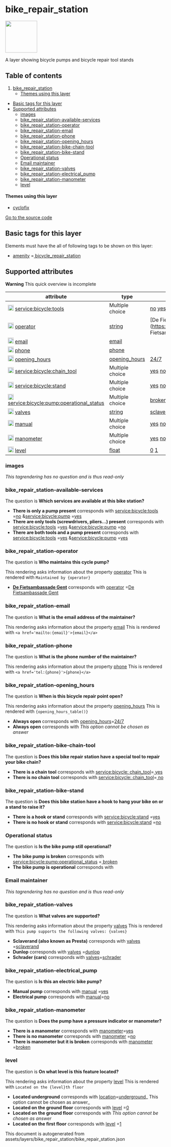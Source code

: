 bike_repair_station
=====================



<img src='https://mapcomplete.osm.be/./assets/layers/bike_repair_station/repair_station.svg' height="100px"> 

A layer showing bicycle pumps and bicycle repair tool stands

## Table of contents

1. [bike_repair_station](#bike_repair_station)
    * [Themes using this layer](#themes-using-this-layer)

- [Basic tags for this layer](#basic-tags-for-this-layer)
- [Supported attributes](#supported-attributes)
    + [images](#images)
    + [bike_repair_station-available-services](#bike_repair_station-available-services)
    + [bike_repair_station-operator](#bike_repair_station-operator)
    + [bike_repair_station-email](#bike_repair_station-email)
    + [bike_repair_station-phone](#bike_repair_station-phone)
    + [bike_repair_station-opening_hours](#bike_repair_station-opening_hours)
    + [bike_repair_station-bike-chain-tool](#bike_repair_station-bike-chain-tool)
    + [bike_repair_station-bike-stand](#bike_repair_station-bike-stand)
    + [Operational status](#operational-status)
    + [Email maintainer](#email-maintainer)
    + [bike_repair_station-valves](#bike_repair_station-valves)
    + [bike_repair_station-electrical_pump](#bike_repair_station-electrical_pump)
    + [bike_repair_station-manometer](#bike_repair_station-manometer)
    + [level](#level)

#### Themes using this layer

- [cyclofix](https://mapcomplete.osm.be/cyclofix)

[Go to the source code](../assets/layers/bike_repair_station/bike_repair_station.json)



Basic tags for this layer
---------------------------



Elements must have the all of following tags to be shown on this layer:

- <a href='https://wiki.openstreetmap.org/wiki/Key:amenity' target='_blank'>amenity</a>
  =<a href='https://wiki.openstreetmap.org/wiki/Tag:amenity%3Dbicycle_repair_station' target='_blank'>
  bicycle_repair_station</a>

Supported attributes
----------------------



**Warning** This quick overview is incomplete

attribute | type | values which are supported by this layer
----------- | ------ | ------------------------------------------
[<img src='https://mapcomplete.osm.be/assets/svg/statistics.svg' height='18px'>](https://taginfo.openstreetmap.org/keys/service:bicycle:tools#values) [service:bicycle:tools](https://wiki.openstreetmap.org/wiki/Key:service:bicycle:tools) | Multiple choice | [no](https://wiki.openstreetmap.org/wiki/Tag:service:bicycle:tools%3Dno) [yes](https://wiki.openstreetmap.org/wiki/Tag:service:bicycle:tools%3Dyes) [yes](https://wiki.openstreetmap.org/wiki/Tag:service:bicycle:tools%3Dyes)
[<img src='https://mapcomplete.osm.be/assets/svg/statistics.svg' height='18px'>](https://taginfo.openstreetmap.org/keys/operator#values) [operator](https://wiki.openstreetmap.org/wiki/Key:operator) | [string](../SpecialInputElements.md#string) | [De Fietsambassade Gent](https://wiki.openstreetmap.org/wiki/Tag:operator%3DDe Fietsambassade Gent)
[<img src='https://mapcomplete.osm.be/assets/svg/statistics.svg' height='18px'>](https://taginfo.openstreetmap.org/keys/email#values) [email](https://wiki.openstreetmap.org/wiki/Key:email) | [email](../SpecialInputElements.md#email) |
[<img src='https://mapcomplete.osm.be/assets/svg/statistics.svg' height='18px'>](https://taginfo.openstreetmap.org/keys/phone#values) [phone](https://wiki.openstreetmap.org/wiki/Key:phone) | [phone](../SpecialInputElements.md#phone) |
[<img src='https://mapcomplete.osm.be/assets/svg/statistics.svg' height='18px'>](https://taginfo.openstreetmap.org/keys/opening_hours#values) [opening_hours](https://wiki.openstreetmap.org/wiki/Key:opening_hours) | [opening_hours](../SpecialInputElements.md#opening_hours) | [24/7](https://wiki.openstreetmap.org/wiki/Tag:opening_hours%3D24/7)
[<img src='https://mapcomplete.osm.be/assets/svg/statistics.svg' height='18px'>](https://taginfo.openstreetmap.org/keys/service:bicycle:chain_tool#values) [service:bicycle:chain_tool](https://wiki.openstreetmap.org/wiki/Key:service:bicycle:chain_tool) | Multiple choice | [yes](https://wiki.openstreetmap.org/wiki/Tag:service:bicycle:chain_tool%3Dyes) [no](https://wiki.openstreetmap.org/wiki/Tag:service:bicycle:chain_tool%3Dno)
[<img src='https://mapcomplete.osm.be/assets/svg/statistics.svg' height='18px'>](https://taginfo.openstreetmap.org/keys/service:bicycle:stand#values) [service:bicycle:stand](https://wiki.openstreetmap.org/wiki/Key:service:bicycle:stand) | Multiple choice | [yes](https://wiki.openstreetmap.org/wiki/Tag:service:bicycle:stand%3Dyes) [no](https://wiki.openstreetmap.org/wiki/Tag:service:bicycle:stand%3Dno)
[<img src='https://mapcomplete.osm.be/assets/svg/statistics.svg' height='18px'>](https://taginfo.openstreetmap.org/keys/service:bicycle:pump:operational_status#values) [service:bicycle:pump:operational_status](https://wiki.openstreetmap.org/wiki/Key:service:bicycle:pump:operational_status) | Multiple choice | [broken](https://wiki.openstreetmap.org/wiki/Tag:service:bicycle:pump:operational_status%3Dbroken) [](https://wiki.openstreetmap.org/wiki/Tag:service:bicycle:pump:operational_status%3D)
[<img src='https://mapcomplete.osm.be/assets/svg/statistics.svg' height='18px'>](https://taginfo.openstreetmap.org/keys/valves#values) [valves](https://wiki.openstreetmap.org/wiki/Key:valves) | [string](../SpecialInputElements.md#string) | [sclaverand](https://wiki.openstreetmap.org/wiki/Tag:valves%3Dsclaverand) [dunlop](https://wiki.openstreetmap.org/wiki/Tag:valves%3Ddunlop) [schrader](https://wiki.openstreetmap.org/wiki/Tag:valves%3Dschrader)
[<img src='https://mapcomplete.osm.be/assets/svg/statistics.svg' height='18px'>](https://taginfo.openstreetmap.org/keys/manual#values) [manual](https://wiki.openstreetmap.org/wiki/Key:manual) | Multiple choice | [yes](https://wiki.openstreetmap.org/wiki/Tag:manual%3Dyes) [no](https://wiki.openstreetmap.org/wiki/Tag:manual%3Dno)
[<img src='https://mapcomplete.osm.be/assets/svg/statistics.svg' height='18px'>](https://taginfo.openstreetmap.org/keys/manometer#values) [manometer](https://wiki.openstreetmap.org/wiki/Key:manometer) | Multiple choice | [yes](https://wiki.openstreetmap.org/wiki/Tag:manometer%3Dyes) [no](https://wiki.openstreetmap.org/wiki/Tag:manometer%3Dno) [broken](https://wiki.openstreetmap.org/wiki/Tag:manometer%3Dbroken)
[<img src='https://mapcomplete.osm.be/assets/svg/statistics.svg' height='18px'>](https://taginfo.openstreetmap.org/keys/level#values) [level](https://wiki.openstreetmap.org/wiki/Key:level) | [float](../SpecialInputElements.md#float) | [0](https://wiki.openstreetmap.org/wiki/Tag:level%3D0) [1](https://wiki.openstreetmap.org/wiki/Tag:level%3D1)

### images

_This tagrendering has no question and is thus read-only_

### bike_repair_station-available-services

The question is **Which services are available at this bike station?**

- **There is only a pump present** corresponds
  with <a href='https://wiki.openstreetmap.org/wiki/Key:service:bicycle:tools' target='_blank'>service:bicycle:tools</a>
  =<a href='https://wiki.openstreetmap.org/wiki/Tag:service:bicycle:tools%3Dno' target='_blank'>no</a>
  &<a href='https://wiki.openstreetmap.org/wiki/Key:service:bicycle:pump' target='_blank'>service:bicycle:pump</a>
  =<a href='https://wiki.openstreetmap.org/wiki/Tag:service:bicycle:pump%3Dyes' target='_blank'>yes</a>
- **There are only tools (screwdrivers, pliers...) present** corresponds
  with <a href='https://wiki.openstreetmap.org/wiki/Key:service:bicycle:tools' target='_blank'>service:bicycle:tools</a>
  =<a href='https://wiki.openstreetmap.org/wiki/Tag:service:bicycle:tools%3Dyes' target='_blank'>yes</a>
  &<a href='https://wiki.openstreetmap.org/wiki/Key:service:bicycle:pump' target='_blank'>service:bicycle:pump</a>
  =<a href='https://wiki.openstreetmap.org/wiki/Tag:service:bicycle:pump%3Dno' target='_blank'>no</a>
- **There are both tools and a pump present** corresponds
  with <a href='https://wiki.openstreetmap.org/wiki/Key:service:bicycle:tools' target='_blank'>service:bicycle:tools</a>
  =<a href='https://wiki.openstreetmap.org/wiki/Tag:service:bicycle:tools%3Dyes' target='_blank'>yes</a>
  &<a href='https://wiki.openstreetmap.org/wiki/Key:service:bicycle:pump' target='_blank'>service:bicycle:pump</a>
  =<a href='https://wiki.openstreetmap.org/wiki/Tag:service:bicycle:pump%3Dyes' target='_blank'>yes</a>

### bike_repair_station-operator

The question is **Who maintains this cycle pump?**

This rendering asks information about the property  [operator](https://wiki.openstreetmap.org/wiki/Key:operator)
This is rendered with `Maintained by {operator}`

- **<a href='https://fietsambassade.gent.be/' target='_blank'>De Fietsambassade Gent</a>** corresponds
  with <a href='https://wiki.openstreetmap.org/wiki/Key:operator' target='_blank'>operator</a>
  =<a href='https://wiki.openstreetmap.org/wiki/Tag:operator%3DDe Fietsambassade Gent' target='_blank'>De Fietsambassade
  Gent</a>

### bike_repair_station-email

The question is **What is the email address of the maintainer?**

This rendering asks information about the property  [email](https://wiki.openstreetmap.org/wiki/Key:email)
This is rendered with `<a href='mailto:{email}'>{email}</a>`

### bike_repair_station-phone

The question is **What is the phone number of the maintainer?**

This rendering asks information about the property  [phone](https://wiki.openstreetmap.org/wiki/Key:phone)
This is rendered with `<a href='tel:{phone}'>{phone}</a>`

### bike_repair_station-opening_hours

The question is **When is this bicycle repair point open?**

This rendering asks information about the
property  [opening_hours](https://wiki.openstreetmap.org/wiki/Key:opening_hours)
This is rendered with `{opening_hours_table()}`

- **Always open** corresponds with <a href='https://wiki.openstreetmap.org/wiki/Key:opening_hours' target='_blank'>
  opening_hours</a>=<a href='https://wiki.openstreetmap.org/wiki/Tag:opening_hours%3D24/7' target='_blank'>24/7</a>
- **Always open** corresponds with _This option cannot be chosen as answer_

### bike_repair_station-bike-chain-tool

The question is **Does this bike repair station have a special tool to repair your bike chain?**

- **There is a chain tool** corresponds
  with <a href='https://wiki.openstreetmap.org/wiki/Key:service:bicycle:chain_tool' target='_blank'>service:bicycle:
  chain_tool</a>=<a href='https://wiki.openstreetmap.org/wiki/Tag:service:bicycle:chain_tool%3Dyes' target='_blank'>
  yes</a>
- **There is no chain tool** corresponds
  with <a href='https://wiki.openstreetmap.org/wiki/Key:service:bicycle:chain_tool' target='_blank'>service:bicycle:
  chain_tool</a>=<a href='https://wiki.openstreetmap.org/wiki/Tag:service:bicycle:chain_tool%3Dno' target='_blank'>
  no</a>

### bike_repair_station-bike-stand

The question is **Does this bike station have a hook to hang your bike on or a stand to raise it?**

- **There is a hook or stand** corresponds
  with <a href='https://wiki.openstreetmap.org/wiki/Key:service:bicycle:stand' target='_blank'>service:bicycle:stand</a>
  =<a href='https://wiki.openstreetmap.org/wiki/Tag:service:bicycle:stand%3Dyes' target='_blank'>yes</a>
- **There is no hook or stand** corresponds
  with <a href='https://wiki.openstreetmap.org/wiki/Key:service:bicycle:stand' target='_blank'>service:bicycle:stand</a>
  =<a href='https://wiki.openstreetmap.org/wiki/Tag:service:bicycle:stand%3Dno' target='_blank'>no</a>

### Operational status

The question is **Is the bike pump still operational?**

- **The bike pump is broken** corresponds
  with <a href='https://wiki.openstreetmap.org/wiki/Key:service:bicycle:pump:operational_status' target='_blank'>
  service:bicycle:pump:operational_status</a>
  =<a href='https://wiki.openstreetmap.org/wiki/Tag:service:bicycle:pump:operational_status%3Dbroken' target='_blank'>
  broken</a>
- **The bike pump is operational** corresponds with

### Email maintainer

_This tagrendering has no question and is thus read-only_

### bike_repair_station-valves

The question is **What valves are supported?**

This rendering asks information about the property  [valves](https://wiki.openstreetmap.org/wiki/Key:valves)
This is rendered with `This pump supports the following valves: {valves}`

- **Sclaverand (also known as Presta)** corresponds
  with <a href='https://wiki.openstreetmap.org/wiki/Key:valves' target='_blank'>valves</a>
  =<a href='https://wiki.openstreetmap.org/wiki/Tag:valves%3Dsclaverand' target='_blank'>sclaverand</a>
- **Dunlop** corresponds with <a href='https://wiki.openstreetmap.org/wiki/Key:valves' target='_blank'>valves</a>
  =<a href='https://wiki.openstreetmap.org/wiki/Tag:valves%3Ddunlop' target='_blank'>dunlop</a>
- **Schrader (cars)** corresponds with <a href='https://wiki.openstreetmap.org/wiki/Key:valves' target='_blank'>
  valves</a>=<a href='https://wiki.openstreetmap.org/wiki/Tag:valves%3Dschrader' target='_blank'>schrader</a>

### bike_repair_station-electrical_pump

The question is **Is this an electric bike pump?**

- **Manual pump** corresponds with <a href='https://wiki.openstreetmap.org/wiki/Key:manual' target='_blank'>manual</a>
  =<a href='https://wiki.openstreetmap.org/wiki/Tag:manual%3Dyes' target='_blank'>yes</a>
- **Electrical pump** corresponds with <a href='https://wiki.openstreetmap.org/wiki/Key:manual' target='_blank'>
  manual</a>=<a href='https://wiki.openstreetmap.org/wiki/Tag:manual%3Dno' target='_blank'>no</a>

### bike_repair_station-manometer

The question is **Does the pump have a pressure indicator or manometer?**

- **There is a manometer** corresponds with <a href='https://wiki.openstreetmap.org/wiki/Key:manometer' target='_blank'>
  manometer</a>=<a href='https://wiki.openstreetmap.org/wiki/Tag:manometer%3Dyes' target='_blank'>yes</a>
- **There is no manometer** corresponds
  with <a href='https://wiki.openstreetmap.org/wiki/Key:manometer' target='_blank'>manometer</a>
  =<a href='https://wiki.openstreetmap.org/wiki/Tag:manometer%3Dno' target='_blank'>no</a>
- **There is manometer but it is broken** corresponds
  with <a href='https://wiki.openstreetmap.org/wiki/Key:manometer' target='_blank'>manometer</a>
  =<a href='https://wiki.openstreetmap.org/wiki/Tag:manometer%3Dbroken' target='_blank'>broken</a>

### level

The question is **On what level is this feature located?**

This rendering asks information about the property  [level](https://wiki.openstreetmap.org/wiki/Key:level)
This is rendered with `Located on the {level}th floor`

- **Located underground** corresponds with <a href='https://wiki.openstreetmap.org/wiki/Key:location' target='_blank'>
  location</a>=<a href='https://wiki.openstreetmap.org/wiki/Tag:location%3Dunderground' target='_blank'>underground</a>_
  This option cannot be chosen as answer_
- **Located on the ground floor** corresponds
  with <a href='https://wiki.openstreetmap.org/wiki/Key:level' target='_blank'>level</a>
  =<a href='https://wiki.openstreetmap.org/wiki/Tag:level%3D0' target='_blank'>0</a>
- **Located on the ground floor** corresponds with _This option cannot be chosen as answer_
- **Located on the first floor** corresponds
  with <a href='https://wiki.openstreetmap.org/wiki/Key:level' target='_blank'>level</a>
  =<a href='https://wiki.openstreetmap.org/wiki/Tag:level%3D1' target='_blank'>1</a>

This document is autogenerated from assets/layers/bike_repair_station/bike_repair_station.json